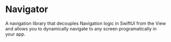 # Navigator

A navigation library that decouples Navigation logic in
 SwiftUI from the View and allows you to dynamically 
 navigate to any screen programatically in your app.
